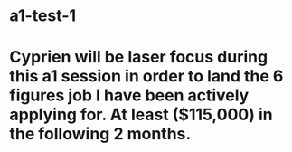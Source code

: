 # a1-test-1
# Cyprien will be laser focus during this a1 session in order to land the 6 figures job I have been actively applying for. At least ($115,000) in the following 2 months.